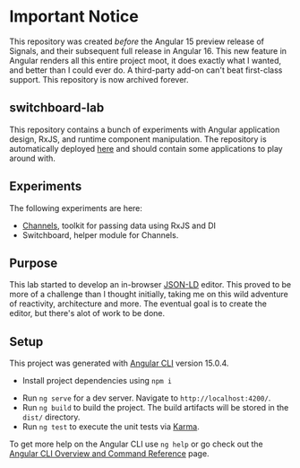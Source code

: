 # Important Notice

This repository was created *before* the Angular 15 preview release of Signals, and their subsequent full release in Angular 16.
This new feature in Angular renders all this entire project moot, it does exactly what I wanted, and better than I could ever do.
A third-party add-on can't beat first-class support. This repository is now archived forever.

## switchboard-lab

This repository contains a bunch of experiments with Angular application design, RxJS, and runtime component manipulation.
The repository is automatically deployed [here](https://jshtab.github.io/switchboard-lab/) and should contain some applications to play around with.

## Experiments

The following experiments are here:
- [Channels](projects/lab-app/src/app/channel/README.md), toolkit for passing data using RxJS and DI
- Switchboard, helper module for Channels.

## Purpose

This lab started to develop an in-browser [JSON-LD](https://json-ld.org/) editor. This proved to be more of a challenge than I thought initially, taking me on this wild adventure of reactivity, architecture and more. The eventual goal is to create the editor, but there's alot of work to be done.

## Setup

This project was generated with [Angular CLI](https://github.com/angular/angular-cli) version 15.0.4.

* Install project dependencies using `npm i`
- Run `ng serve` for a dev server. Navigate to `http://localhost:4200/`.
- Run `ng build` to build the project. The build artifacts will be stored in the `dist/` directory.
- Run `ng test` to execute the unit tests via [Karma](https://karma-runner.github.io).

To get more help on the Angular CLI use `ng help` or go check out the [Angular CLI Overview and Command Reference](https://angular.io/cli) page.
